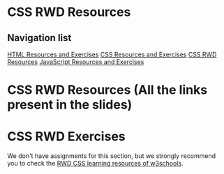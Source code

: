 # CSS RWD Resources

## Navigation list

[HTML Resources and Exercises](https://github.com/mahdava/pink-programming-futurice-2020/tree/master/01_HTML)
[CSS Resources and Exercises](https://github.com/mahdava/pink-programming-futurice-2020/tree/master/02_CSS)
[CSS RWD Resources](https://github.com/mahdava/pink-programming-futurice-2020/tree/master/02b_CSS%20RWD)
[JavaScript Resources and Exercises](https://github.com/mahdava/pink-programming-futurice-2020/tree/master/03_JavaScript)

# CSS RWD Resources (All the links present in the slides)

# CSS RWD Exercises

We don't have assignments for this section, but we strongly recommend you to check the [RWD CSS learning resources of w3schools](https://www.w3schools.com/css/css_rwd_intro.asp).
